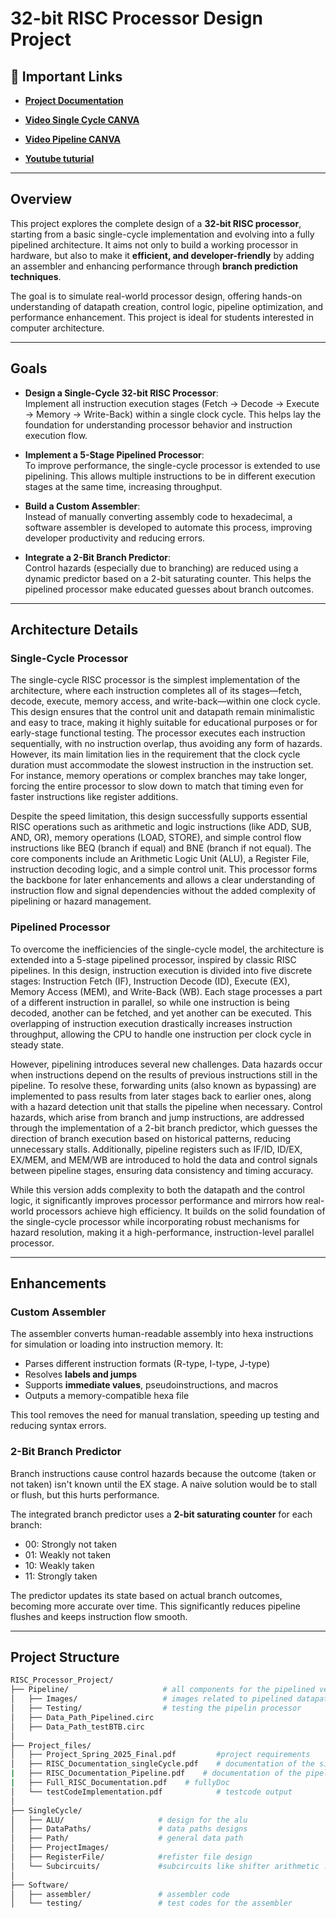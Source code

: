 # 32-bit RISC Processor Design Project

## 🔗 Important Links

-  **[Project Documentation](https://github.com/omnia197/32-bit-RISC-Processor/tree/master/Project_files)**  

-  **[Video Single Cycle CANVA](https://www.canva.com/design/DAGl7qpneN4/hM22F8vpWSDxCd_imp6EEQ/watch?utm_content=DAGl7qpneN4&utm_campaign=designshare&utm_medium=link2&utm_source=uniquelinks&utlId=h994518c5a2)**  

- **[Video Pipeline CANVA](https://www.canva.com/design/DAGm3YxovQk/uA6eLk6PSclDhGr_uXWKtw/watch?utm_content=DAGm3YxovQk&utm_campaign=designshare&utm_medium=link2&utm_source=uniquelinks&utlId=h29ccf036eb)**  

-  **[Youtube tuturial](https://youtube.com/playlist?list=PLTd3BxCcSmCJD9BI92Br9cAg-PBU4CLYs&si=vmfUzdXWoByNKYGH)**  

---

## Overview

This project explores the complete design of a **32-bit RISC processor**, starting from a basic single-cycle implementation and evolving into a fully pipelined architecture. It aims not only to build a working processor in hardware, but also to make it **efficient, and developer-friendly** by adding an assembler and enhancing performance through **branch prediction techniques**.

The goal is to simulate real-world processor design, offering hands-on understanding of datapath creation, control logic, pipeline optimization, and performance enhancement. This project is ideal for students interested in computer architecture.

---

##  Goals

-  **Design a Single-Cycle 32-bit RISC Processor**:  
  Implement all instruction execution stages (Fetch → Decode → Execute → Memory → Write-Back) within a single clock cycle. This helps lay the foundation for understanding processor behavior and instruction execution flow.

-  **Implement a 5-Stage Pipelined Processor**:  
  To improve performance, the single-cycle processor is extended to use pipelining. This allows multiple instructions to be in different execution stages at the same time, increasing throughput.

-  **Build a Custom Assembler**:  
  Instead of manually converting assembly code to hexadecimal, a software assembler is developed to automate this process, improving developer productivity and reducing errors.

-  **Integrate a 2-Bit Branch Predictor**:  
  Control hazards (especially due to branching) are reduced using a dynamic predictor based on a 2-bit saturating counter. This helps the pipelined processor make educated guesses about branch outcomes.

---

##  Architecture Details

###  Single-Cycle Processor

The single-cycle RISC processor is the simplest implementation of the architecture, where each instruction completes all of its stages—fetch, decode, execute, memory access, and write-back—within one clock cycle. This design ensures that the control unit and datapath remain minimalistic and easy to trace, making it highly suitable for educational purposes or for early-stage functional testing. The processor executes each instruction sequentially, with no instruction overlap, thus avoiding any form of hazards. However, its main limitation lies in the requirement that the clock cycle duration must accommodate the slowest instruction in the instruction set. For instance, memory operations or complex branches may take longer, forcing the entire processor to slow down to match that timing even for faster instructions like register additions.

Despite the speed limitation, this design successfully supports essential RISC operations such as arithmetic and logic instructions (like ADD, SUB, AND, OR), memory operations (LOAD, STORE), and simple control flow instructions like BEQ (branch if equal) and BNE (branch if not equal). The core components include an Arithmetic Logic Unit (ALU), a Register File, instruction decoding logic, and a simple control unit. This processor forms the backbone for later enhancements and allows a clear understanding of instruction flow and signal dependencies without the added complexity of pipelining or hazard management.


###  Pipelined Processor

To overcome the inefficiencies of the single-cycle model, the architecture is extended into a 5-stage pipelined processor, inspired by classic RISC pipelines. In this design, instruction execution is divided into five discrete stages: Instruction Fetch (IF), Instruction Decode (ID), Execute (EX), Memory Access (MEM), and Write-Back (WB). Each stage processes a part of a different instruction in parallel, so while one instruction is being decoded, another can be fetched, and yet another can be executed. This overlapping of instruction execution drastically increases instruction throughput, allowing the CPU to handle one instruction per clock cycle in steady state.

However, pipelining introduces several new challenges. Data hazards occur when instructions depend on the results of previous instructions still in the pipeline. To resolve these, forwarding units (also known as bypassing) are implemented to pass results from later stages back to earlier ones, along with a hazard detection unit that stalls the pipeline when necessary. Control hazards, which arise from branch and jump instructions, are addressed through the implementation of a 2-bit branch predictor, which guesses the direction of branch execution based on historical patterns, reducing unnecessary stalls. Additionally, pipeline registers such as IF/ID, ID/EX, EX/MEM, and MEM/WB are introduced to hold the data and control signals between pipeline stages, ensuring data consistency and timing accuracy.

While this version adds complexity to both the datapath and the control logic, it significantly improves processor performance and mirrors how real-world processors achieve high efficiency. It builds on the solid foundation of the single-cycle processor while incorporating robust mechanisms for hazard resolution, making it a high-performance, instruction-level parallel processor.


---

##  Enhancements

###  Custom Assembler

The assembler converts human-readable assembly into hexa instructions for simulation or loading into instruction memory. It:
- Parses different instruction formats (R-type, I-type, J-type)
- Resolves **labels and jumps**
- Supports **immediate values**, pseudoinstructions, and macros
- Outputs a memory-compatible hexa file

This tool removes the need for manual translation, speeding up testing and reducing syntax errors.

###  2-Bit Branch Predictor

Branch instructions cause control hazards because the outcome (taken or not taken) isn't known until the EX stage. A naive solution would be to stall or flush, but this hurts performance.

The integrated branch predictor uses a **2-bit saturating counter** for each branch:
- 00: Strongly not taken
- 01: Weakly not taken
- 10: Weakly taken
- 11: Strongly taken

The predictor updates its state based on actual branch outcomes, becoming more accurate over time. This significantly reduces pipeline flushes and keeps instruction flow smooth.

---

## Project Structure

```bash
RISC_Processor_Project/
├── Pipeline/                     # all components for the pipelined version
│   ├── Images/                   # images related to pipelined datapath 
│   ├── Testing/                  # testing the pipelin processor
│   ├── Data_Path_Pipelined.circ
│   ├── Data_Path_testBTB.circ
│
├── Project_files/          
│   ├── Project_Spring_2025_Final.pdf         #project requirements
│   ├── RISC_Documentation_singleCycle.pdf    # documentation of the single-cycle design
|   ├── RISC_Documentation_Pipeline.pdf    # documentation of the pipeline design
|   ├── Full_RISC_Documentation.pdf    # fullyDoc
│   └── testCodeImplementation.pdf            # testcode output
│
├── SingleCycle/                
│   ├── ALU/                     # design for the alu
│   ├── DataPaths/               # data paths designs
│   ├── Path/                    # general data path
│   ├── ProjectImages/       
│   ├── RegisterFile/            #refister file design
│   └── Subcircuits/             #subcircuits like shifter arithmetic .. design
│
├── Software/                 
│   ├── assembler/               # assembler code
│   └── testing/                 # test codes for the assembler
